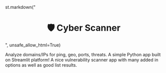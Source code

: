 st.markdown("<h1 style='text-align:center;'>🛡️ Cyber Scanner</h1>", unsafe_allow_html=True)

Analyze domains/IPs for ping, geo, ports, threats.
A simple Python app built on Streamlit platform!
A nice vulnerability scanner app with many added in options as well as good list results.
